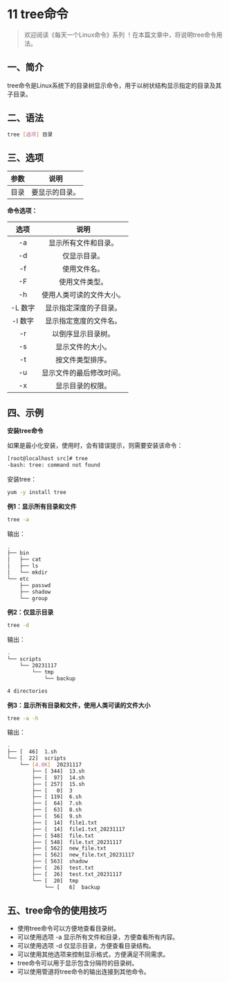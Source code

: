 # 11 tree命令



> 欢迎阅读《每天一个Linux命令》系列 ！在本篇文章中，将说明tree命令用法。

## 一、简介

tree命令是Linux系统下的目录树显示命令，用于以树状结构显示指定的目录及其子目录。



## 二、语法

```bash
tree [选项] 目录
```



## 三、选项

| 参数 |      说明      |
| :--: | :------------: |
| 目录 | 要显示的目录。 |

**命令选项：**

|  选项   |           说明           |
| :-----: | :----------------------: |
|   -a    |   显示所有文件和目录。   |
|   -d    |       仅显示目录。       |
|   -f    |       使用文件名。       |
|   -F    |      使用文件类型。      |
|   -h    | 使用人类可读的文件大小。 |
| -L 数字 |  显示指定深度的子目录。  |
| -l 数字 |  显示指定宽度的文件名。  |
|   -r    |    以倒序显示目录树。    |
|   -s    |     显示文件的大小。     |
|   -t    |     按文件类型排序。     |
|   -u    | 显示文件的最后修改时间。 |
|   -x    |     显示目录的权限。     |



## 四、示例

**安装tree命令**

如果是最小化安装，使用时，会有错误提示，则需要安装该命令：

```bash
[root@localhost src]# tree
-bash: tree: command not found
```

安装tree：

```bash
yum -y install tree
```

**例1：显示所有目录和文件**

```bash
tree -a
```

输出：

```bash
.
├── bin
│   ├── cat
│   ├── ls
│   └── mkdir
└── etc
    ├── passwd
    ├── shadow
    └── group
```

**例2：仅显示目录**

```bash
tree -d
```

输出：

```bash
.
└── scripts
    └── 20231117
        └── tmp
            └── backup

4 directories
```

**例3：显示所有目录和文件，使用人类可读的文件大小**

```bash
tree -a -h
```

输出：

```bash
.
├── [  46]  1.sh
└── [  22]  scripts
    └── [4.0K]  20231117
        ├── [ 344]  13.sh
        ├── [  97]  14.sh
        ├── [ 257]  15.sh
        ├── [   0]  3
        ├── [ 119]  6.sh
        ├── [  64]  7.sh
        ├── [  63]  8.sh
        ├── [  56]  9.sh
        ├── [  14]  file1.txt
        ├── [  14]  file1.txt_20231117
        ├── [ 548]  file.txt
        ├── [ 548]  file.txt_20231117
        ├── [ 562]  new_file.txt
        ├── [ 562]  new_file.txt_20231117
        ├── [ 563]  shadow
        ├── [  26]  test.txt
        ├── [  26]  test.txt_20231117
        └── [  20]  tmp
            └── [   6]  backup

```



## 五、tree命令的使用技巧

- 使用tree命令可以方便地查看目录树。
- 可以使用选项 -a 显示所有文件和目录，方便查看所有内容。
- 可以使用选项 -d 仅显示目录，方便查看目录结构。
- 可以使用其他选项来控制显示格式，方便满足不同需求。
- tree命令可以用于显示包含分隔符的目录树。
- 可以使用管道将tree命令的输出连接到其他命令。


